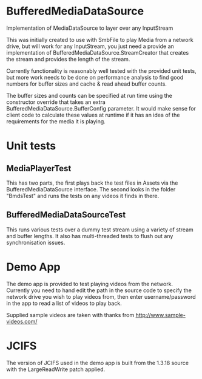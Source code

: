 BufferedMediaDataSource
==========
  Implementation of MediaDataSource to layer over any InputStream

  This was initially created to use with SmbFile to play Media from a network drive, but will work
 for any InputStream, you just need a provide an implementation of BufferedMediaDataSource.StreamCreator
 that creates the stream and provides the length of the stream.

  Currently functionality is reasonably well tested with the provided unit tests, but more work
 needs to be done on performance analysis to find good numbers for buffer sizes and cache & read
 ahead buffer counts.

  The buffer sizes and counts can be specified at run time using the constructor override that
 takes an extra BufferedMediaDataSource.BufferConfig parameter. It would make sense for client
 code to calculate these values at runtime if it has an idea of the requirements for the media it
 is playing.

Unit tests
==========

MediaPlayerTest
---------------
  This has two parts, the first plays back the test files in Assets via the BufferedMediaDataSource
 interface. The second looks in the folder "BmdsTest" and runs the tests on any videos it finds
 in there.

BufferedMediaDataSourceTest
---------------------------
  This runs various tests over a dummy test stream using a variety of stream and buffer lengths. It
 also has multi-threaded tests to flush out any synchronisation issues.

Demo App
========
  The demo app is provided to test playing videos from the network. Currently you need to hand edit
 the path in the source code to specify the network drive you wish to play videos from, then enter
 username/password in the app to read a list of videos to play back.

  Supplied sample videos are taken with thanks from http://www.sample-videos.com/

JCIFS
=====
  The version of JCIFS used in the demo app is built from the 1.3.18 source with the 
 LargeReadWrite patch applied.